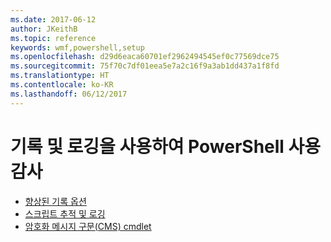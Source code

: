 ```yaml
---
ms.date: 2017-06-12
author: JKeithB
ms.topic: reference
keywords: wmf,powershell,setup
ms.openlocfilehash: d29d6eaca60701ef2962494545ef0c77569dce75
ms.sourcegitcommit: 75f70c7df01eea5e7a2c16f9a3ab1dd437a1f8fd
ms.translationtype: HT
ms.contentlocale: ko-KR
ms.lasthandoff: 06/12/2017
---
```

<a id="audit-powershell-usage-using-transcription-and-logging" class="xliff"></a>
# 기록 및 로깅을 사용하여 PowerShell 사용 감사

- [향상된 기록 옵션](audit_transcript.md)
- [스크립트 추적 및 로깅](audit_script.md)
- [암호화 메시지 구문(CMS) cmdlet](audit_cms.md)

